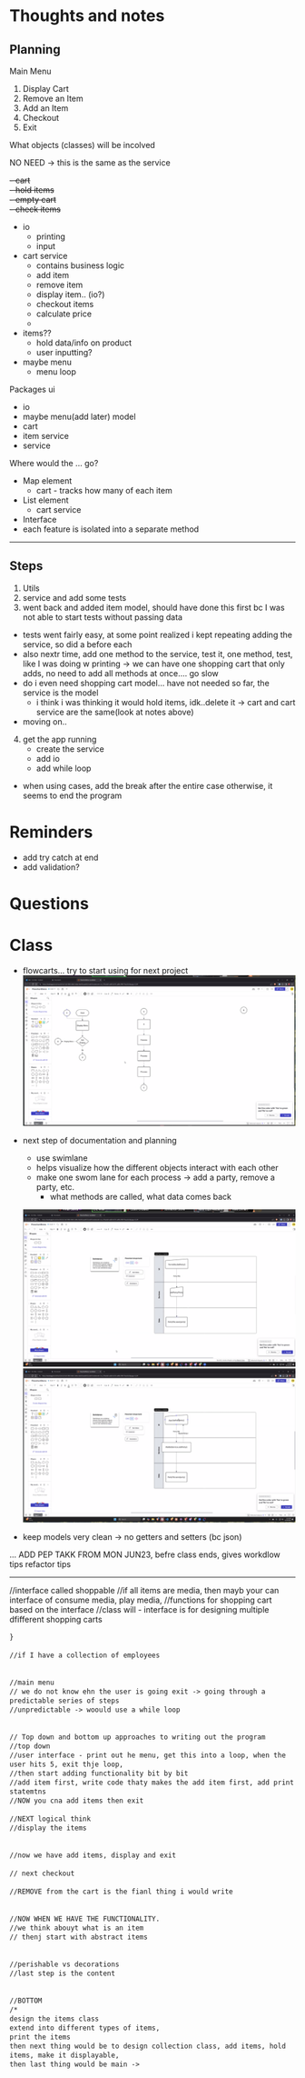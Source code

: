 # Thoughts and notes

## Planning
Main Menu
1. Display Cart
2. Remove an Item
3. Add an Item
4. Checkout
5. Exit

What objects (classes) will be incolved

NO NEED -> this is the same as the service

~~- cart~~  
~~-   hold items~~  
~~-   empty cart~~  
~~-   check items~~

- io
  - printing
  - input
- cart service
  - contains business logic
  - add item
  - remove item
  - display item.. (io?)
  - checkout items
  - calculate price
  - 
- items??
  - hold data/info on product
  - user inputting?
- maybe menu
  - menu loop

Packages
ui
- io
- maybe menu(add later)
model
- cart
- item
service
- service

Where would the ... go?
- Map element
  - cart - tracks how many of each item
- List element
  - cart service 
- Interface
- each feature is isolated into a separate method 

---

## Steps
1. Utils 
2. service and add some tests
3. went back and added item model, should have done this first bc I was not able to start tests without passing data
- tests went fairly easy, at some point realized i kept repeating adding the service, so did a before each
- also nextr time, add one method to the service, test it, one method, test, like I was doing w printing -> we can have one shopping cart that only adds, no need to add all methods at once.... go slow
- do i even need shopping cart model... have not needed so far, the service is the model
  - i think i was thinking it would hold items, idk..delete it -> cart and cart service are the same(look at notes above)
- moving on..
4. get the app running
   - create the service
   - add io
   - add while loop
- when using cases, add the break after the entire case otherwise, it seems to end the program


# Reminders
- add try catch at end
- add validation?


# Questions

# Class
- flowcarts... try to start using for next project
  ![Flowchart](images/flowchart.png)

- next step of documentation and planning
  - use swimlane
  - helps visualize how the different objects interact with each other
  - make one swom lane for each process -> add a party, remove a party, etc.
    - what methods are called, what data comes back

  ![Swimlane 1](images/swimlane.png)
  ![Swimlane 2](images/swimlane2.png)

- keep models very clean -> no getters and setters (bc json)
  
...
ADD PEP TAKK FROM MON JUN23, befre class ends, 
gives workdlow tips
refactor tips

-----

//interface called shoppable
//if all items are media, then mayb your can interface of consume media, play media,
//functions for shopping cart based on the interface
//class will  - interface is for designing multiple dfifferent shopping carts

    }

    //if I have a collection of employees


    //main menu
    // we do not know ehn the user is going exit -> going through a predictable series of steps
    //unpredictable -> woould use a while loop


    // Top down and bottom up approaches to writing out the program
    //top down
    //user interface - print out he menu, get this into a loop, when the user hits 5, exit thje loop,
    //then start adding functionality bit by bit
    //add item first, write code thaty makes the add item first, add print statemtns
    //NOW you cna add items then exit

    //NEXT logical think
    //display the items


    //now we have add items, display and exit

    // next checkout

    //REMOVE from the cart is the fianl thing i would write


    //NOW WHEN WE HAVE THE FUNCTIONALITY.
    //we think abouyt what is an item
    // thenj start with abstract items


    //perishable vs decorations
    //last step is the content


    //BOTTOM
    /*
    design the items class
    extend into different types of items,
    print the items
    then next thing would be to design collection class, add items, hold items, make it displayable,
    then last thing would be main ->

